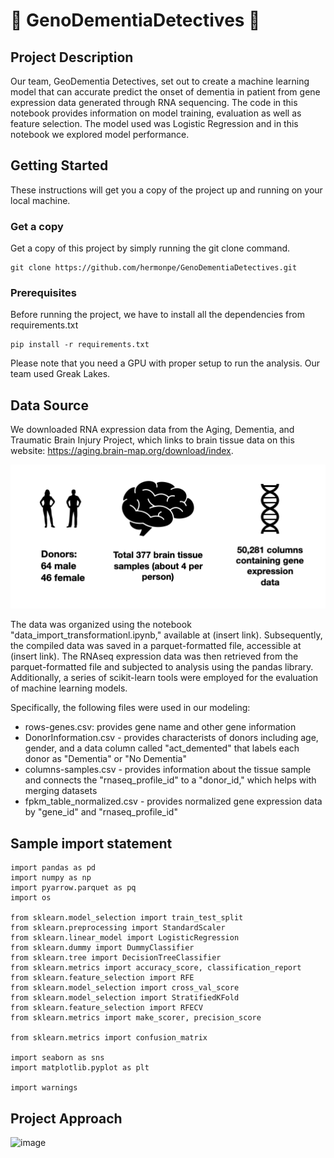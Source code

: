 # 🧬 GenoDementiaDetectives 🧬

## Project Description
Our team, GeoDementia Detectives, set out to create a machine learning model that can accurate predict the onset of dementia in patient from gene expression data generated through RNA sequencing. The code in this notebook provides information on model training, evaluation as well as feature selection. The model used was Logistic Regression and in this notebook we explored model performance.

## Getting Started

These instructions will get you a copy of the project up and running on your local machine.

### Get a copy

Get a copy of this project by simply running the git clone command.

``` git
git clone https://github.com/hermonpe/GenoDementiaDetectives.git
```

### Prerequisites

Before running the project, we have to install all the dependencies from requirements.txt

``` pip
pip install -r requirements.txt
```

Please note that you need a GPU with proper setup to run the analysis.  Our team used Greak Lakes.

## Data Source
We downloaded RNA expression data from the Aging, Dementia, and Traumatic Brain Injury Project, which links to brain tissue data on this website: https://aging.brain-map.org/download/index. 

![image](https://github.com/genodementia-detectives/GenoDementiaDetectives/blob/main/images/data_source_image.png)

The data was organized using the notebook "data_import_transformationl.ipynb," available at (insert link). Subsequently, the compiled data was saved in a parquet-formatted file, accessible at (insert link). The RNAseq expression data was then retrieved from the parquet-formatted file and subjected to analysis using the pandas library. Additionally, a series of scikit-learn tools were employed for the evaluation of machine learning models.

Specifically, the following files were used in our modeling:
* rows-genes.csv: provides gene name and other gene information
* DonorInformation.csv - provides characterists of donors including age, gender, and a data column called "act_demented" that labels each donor as "Dementia" or "No Dementia"
* columns-samples.csv - provides information about the tissue sample and connects the "rnaseq_profile_id" to a "donor_id," which helps with merging datasets
* fpkm_table_normalized.csv - provides normalized gene expression data by "gene_id" and "rnaseq_profile_id"

## Sample import statement
```
import pandas as pd
import numpy as np
import pyarrow.parquet as pq
import os

from sklearn.model_selection import train_test_split
from sklearn.preprocessing import StandardScaler
from sklearn.linear_model import LogisticRegression
from sklearn.dummy import DummyClassifier
from sklearn.tree import DecisionTreeClassifier
from sklearn.metrics import accuracy_score, classification_report
from sklearn.feature_selection import RFE
from sklearn.model_selection import cross_val_score
from sklearn.model_selection import StratifiedKFold
from sklearn.feature_selection import RFECV
from sklearn.metrics import make_scorer, precision_score

from sklearn.metrics import confusion_matrix

import seaborn as sns
import matplotlib.pyplot as plt

import warnings
```

## Project Approach
![image](https://github.com/hermonpe/GenoDementiaDetectives/blob/main/SIADS699_visual_for%20git%20readme.gif)
